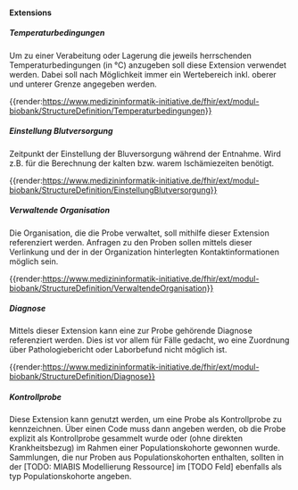 #### Extensions


##### Temperaturbedingungen

Um zu einer Verabeitung oder Lagerung die jeweils herrschenden Temperaturbedingungen (in °C) anzugeben soll diese Extension verwendet werden. Dabei soll nach Möglichkeit immer ein Wertebereich inkl. oberer und unterer Grenze angegeben werden.

{{render:https://www.medizininformatik-initiative.de/fhir/ext/modul-biobank/StructureDefinition/Temperaturbedingungen}}


##### Einstellung Blutversorgung

Zeitpunkt der Einstellung der Bluversorgung während der Entnahme. Wird z.B. für die Berechnung der kalten bzw. warem Ischämiezeiten benötigt.

{{render:https://www.medizininformatik-initiative.de/fhir/ext/modul-biobank/StructureDefinition/EinstellungBlutversorgung}}

##### Verwaltende Organisation

Die Organisation, die die Probe verwaltet, soll mithilfe dieser Extension referenziert werden. Anfragen zu den Proben sollen mittels dieser Verlinkung und der in der Organization hinterlegten Kontaktinformationen möglich sein.

{{render:https://www.medizininformatik-initiative.de/fhir/ext/modul-biobank/StructureDefinition/VerwaltendeOrganisation}}



##### Diagnose

Mittels dieser Extension kann eine zur Probe gehörende Diagnose referenziert werden. Dies ist vor allem für Fälle gedacht, wo eine Zuordnung über Pathologiebericht oder Laborbefund nicht möglich ist.

{{render:https://www.medizininformatik-initiative.de/fhir/ext/modul-biobank/StructureDefinition/Diagnose}}

##### Kontrollprobe

Diese Extension kann genutzt werden, um eine Probe als Kontrollprobe zu kennzeichnen. Über einen Code muss dann angeben werden, ob die Probe explizit als Kontrollprobe gesammelt wurde oder (ohne direkten Krankheitsbezug) im Rahmen einer Populationskohorte gewonnen wurde. Sammlungen, die nur Proben aus Populationskohorten enthalten, sollten in der [TODO: MIABIS Modellierung Ressource] im [TODO Feld] ebenfalls als typ Populationskohorte angeben.
